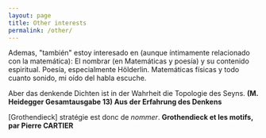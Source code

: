 ```yaml
---
layout: page
title: Other interests
permalink: /other/
---
```


Ademas, "también" estoy  interesado en (aunque íntimamente relacionado con la matemática): El nombrar (en Matemáticas y poesía) y su contenido espiritual. Poesía, especialmente Hölderlin. Matemáticas físicas y todo cuanto sonido, mi oído del habla escuche.
  
  Aber das denkende Dichten ist in der Wahrheit die Topologie des Seyns. **(M. Heidegger Gesamtausgabe 13) Aus der Erfahrung des Denkens**

  [Grothendieck] stratégie est donc de _nommer_. **Grothendieck et les motifs, par Pierre CARTIER**
    
